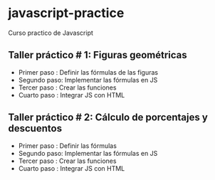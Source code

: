 # javascript-practice
Curso practico de Javascript

## Taller práctico # 1: Figuras geométricas

- Primer paso : Definir las fórmulas de las figuras
- Segundo paso: Implementar las fórmulas en JS
- Tercer paso : Crear las funciones
- Cuarto paso : Integrar JS con HTML

## Taller práctico # 2: Cálculo de porcentajes y descuentos

- Primer paso : Definir las fórmulas
- Segundo paso: Implementar las fórmulas en JS
- Tercer paso : Crear las funciones
- Cuarto paso : Integrar JS con HTML
